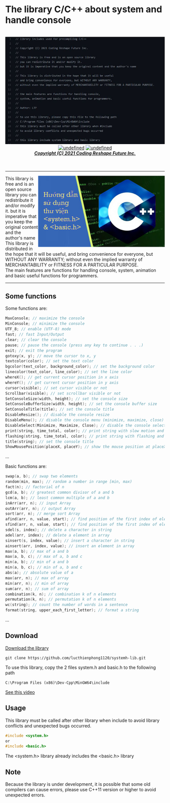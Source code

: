 # The library C/C++ about system and handle console
<p align="center">
  <br>
  <a href="#"><img alt="undefined" src="img/about.JPG"></a>
  <br>
  <a href="#Download"><img alt="undefined" src="https://img.shields.io/github/downloads/GitSquared/edex-ui/total.svg?style=popout"></a>
  <a href="#" target="_blank"><img alt="undefined" src="https://badgen.net/badge/Download/Windows/?color=blue&icon=windows&label"></a>
  <br>
  <a href="#"><strong><i>Copyright (C) 2021 Coding Reshape Future Inc.</i></strong></a>
  <br><br><br>
</p>

---

<a href="https://www.youtube.com/watch?v=5pH4j6daJN8">
  <img align="right" width="400" alt="Demo on YouTube" src="img/banner.png">
</a>

This library is free and is an open source library you can redistribute it and/or modify it.
but it is imperative that you keep the original content and the author's name
<br>
This library is distributed in the hope that it will be useful, and bring convenience for everyone, but WITHOUT ANY WARRANTY; without even the implied warranty of MERCHANTABILITY or FITNESS FOR A PARTICULAR PURPOSE.
<br>
The main features are functions for handling console, system, animation and basic useful functions for programmers.

---

## Some functions

Some functions are:
```c++
MaxConsole; // maximize the console
MinConsole; // minimize the console
UTF_8; // enable (UTF-8) mode
fast; // fast Input/Output
clear; // clear the console
pause; // pause the console (press any key to continue . . .)
exit; // exit the program
gotoxy(x, y); // move the cursor to x, y
textcolor(color); // set the text color
bgcolor(text_color, background_color); // set the background color
linecolor(text_color, line_color); // set the line color
whereX(); // get current cursor position in x axis
whereY(); // get current cursor position in y axis
cursor(visible); // set cursor visible or not
Scrollbar(visible); // set scrollbar visible or not
SetConsoleSize(width, height); // set the console size
SetConsoleBufferSize(width, height); // set the console buffer size
SetConsoleTitle(title); // set the console title
DisableResize(); // disable the console resize
DisableMenu(); // disable the console menu (minimize, maximize, close)
DisableSelect(Minimize, Maximize, Close); // disable the console select
print(string, time_total, color); // print string with slow motion and color
flashing(string, time_total, color); // print string with flashing and color
title(string); // set the console title
ShowMousePosition(placeX, placeY); // show the mouse position at placeX, placeY
```
...

Basic functions are:
```c++
swap(a, b); // swap two elements
random(min, max); // random a number in range [min, max)
fact(n); // factorial of n
gcd(a, b); // greatest common divisor of a and b
lcm(a, b); // least common multiple of a and b
inArr(arr, n); // input Array
outArr(arr, n); // output Array
sort(arr, n); // merge sort Array
afind(arr, n, value, start); // find position of the first index of element in array
sfind(arr, n, value, start); // find position of the first index of element in string
sdel(s, index); // delete a character in string
adel(arr, index); // delete a element in array
sinsert(s, index, value); // insert a character in string
ainsert(arr, index, value); // insert an element in array
max(a, b); // max of a and b
max(a, b, c); // max of a, b and c
min(a, b); // min of a and b
min(a, b, c); // min of a, b and c
abs(a); // absolute value of a
max(arr, n); // max of array
min(arr, n); // min of array
sum(arr, n); // sum of array
combination(k, n); // combination k of n elements
permutation(k, n); // permutation k of n elements
wc(string); // count the number of words in a sentence
format(string, upper_each_first_letter); // format a string
```
...

## Download

<a href="https://github.com/lucthienphong1120/systemh-lib/archive/refs/heads/main.zip">Download the library</a>
```
git clone https://github.com/lucthienphong1120/systemh-lib.git
```
To use this library, copy the 2 files system.h and basic.h to the following path
```
C:\Program Files (x86)\Dev-Cpp\MinGW64\include
```

<a href="https://www.youtube.com/watch?v=5pH4j6daJN8">See this video</a>

## Usage

This library must be called after other library when include to avoid library conflicts and unexpected bugs occurred.
```c
#include <system.h>
or
#include <basic.h>
```
The <system.h> library already includes the <basic.h> library

## Note

Because the library is under development, it is possible that some old compilers can cause errors, please use C++11 version or higher to avoid unexpected errors.

